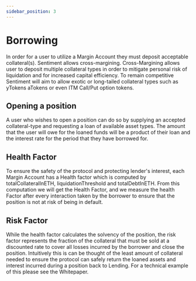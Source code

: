 ```yaml
---
sidebar_position: 3
---
```


# Borrowing

In order for a user to utilize a Margin Account they must deposit acceptable 
collateral(s). Sentiment allows cross-margining. Cross-Margining allows user 
to deposit multiple collateral types in order to mitigate personal risk of 
liquidation and for increased capital efficiency. To remain competitive 
Sentiment will aim to allow exotic or long-tailed collateral types such as 
yTokens aTokens or even ITM Call/Put option tokens.

## Opening a position

A user who wishes to open a position can do so by supplying an accepted 
collateral-type and requesting a loan of available asset types. The amount 
that the user will owe for the loaned funds will be a product of their loan 
and the interest rate for the period that they have borrowed for. 

## Health Factor

To ensure the safety of the protocol and protecting lender's interest, each 
Margin Account has a Health factor which is computed by totalCollateralInETH, 
liquidationThreshold and totalDebtInETH. From this computation we will get the 
Health Factor, and we measure the health Factor after every interaction taken 
by the borrower to ensure that the position is not at risk of being in default.

## Risk Factor

While the health factor calculates the solvency of the position, the risk 
factor represents the fraction of the collateral that must be sold at a 
discounted rate to cover all losses incurred by the borrower and close the 
position. Intuitively this is can be thought of the least amount of collateral 
needed to ensure the protocol can safely return the loaned assets and interest 
incurred during a position back to Lending. For a technical example of this 
please see the Whitepaper.
